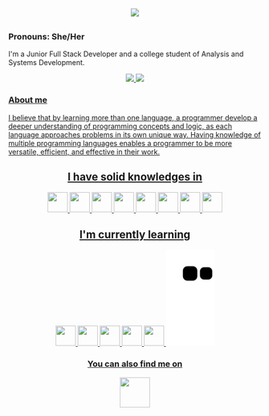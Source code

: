 <h1 align="center">
  <a href="https://git.io/typing-svg">
    <img src="https://readme-typing-svg.herokuapp.com/?lines=Hi+There!+👋;+I'm+Rhaissa!;&center=true&size=30">
  </a>
</h1>

<!--
 Hello, Devs!! How are you?
-->

### Pronouns: She/Her
I'm a Junior Full Stack Developer and a college student of Analysis and Systems Development.

<div align="center">
 <a href="https://github.com/RhaissaZeferino">
 <img height="180em" src="https://github-readme-stats.vercel.app/api/top-langs/?username=RhaissaZeferino&layout=compact&langs_count=7&theme=dark#gh-dark-mode-only"/>
 <img height="180em" src="https://github-readme-stats.vercel.app/api?username=RhaissaZeferino&show_icons=true&theme=dark#gh-dark-mode-only&include_all_commits=true&count_private=true"/>
</div>

### About me
 I believe that by learning more than one language, a programmer develop a deeper understanding of programming concepts and logic, as each language approaches problems in its own unique way. Having knowledge of multiple programming languages enables a programmer to be more versatile, efficient, and effective in their work.

<div align="center">
  
 ## I have solid knowledges in

 <img src="https://cdn.jsdelivr.net/gh/devicons/devicon/icons/python/python-original.svg" width="40" height="40" />  <img src="https://cdn.jsdelivr.net/gh/devicons/devicon/icons/html5/html5-original.svg" width="40" height="40" /> <img src="https://cdn.jsdelivr.net/gh/devicons/devicon/icons/css3/css3-original.svg" width="40" height="40" /> <img src="https://cdn.jsdelivr.net/gh/devicons/devicon/icons/git/git-original.svg" width="40" height="40" /> <img src="https://cdn.jsdelivr.net/gh/devicons/devicon/icons/php/php-original.svg" width="40" height="40" /> <img src="https://cdn.jsdelivr.net/gh/devicons/devicon/icons/mysql/mysql-original.svg" width="40" height="40" /> <img src="https://cdn.jsdelivr.net/gh/devicons/devicon/icons/vuejs/vuejs-original.svg" width="40" height="40" /> <img src="https://cdn.jsdelivr.net/gh/devicons/devicon/icons/java/java-original.svg" width="40" height="40" />
          
          
          
          

 ## I'm currently learning

 <img src="https://cdn.jsdelivr.net/gh/devicons/devicon/icons/react/react-original.svg" width="40" height="40" /> 
            <img src="https://cdn.jsdelivr.net/gh/devicons/devicon/icons/docker/docker-original.svg" width="40" height="40" /> 
            <img src="https://cdn.jsdelivr.net/gh/devicons/devicon/icons/mongodb/mongodb-original.svg" width="40" height="40" /> 
            <img src="https://cdn.jsdelivr.net/gh/devicons/devicon/icons/figma/figma-original.svg" width="40" height="40" />
            <img src="https://cdn.jsdelivr.net/gh/devicons/devicon/icons/javascript/javascript-original.svg" width="40" height="40" />
          
          
          


  <img alt="snake eating my contribution" src="https://github.com/KushalTanna24/KushalTanna24/blob/output/github-contribution-grid-snake.svg">

 ### You can also find me on 
<a href="https://www.linkedin.com/in/rhaissa-zeferino/" target="_blank">
        <img src="https://cdn.jsdelivr.net/gh/devicons/devicon/icons/linkedin/linkedin-original.svg" width="60" height="60" />
 </a> 

 </div>

